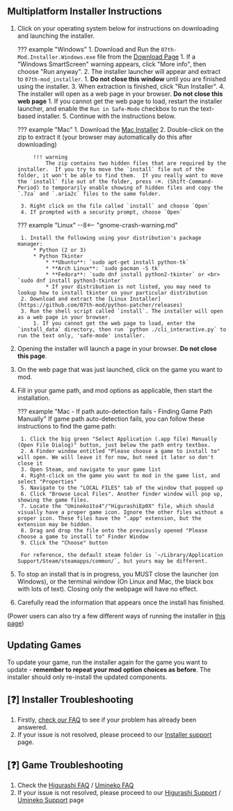 ## Multiplatform Installer Instructions

1. Click on your operating system below for instructions on downloading and launching the installer.

    ??? example "Windows"
        1. Download and Run the `07th-Mod.Installer.Windows.exe` file from the [Download Page](https://github.com/07th-mod/python-patcher/releases)
            1. If a "Windows SmartScreen" warning appears, click "More info", then choose "Run anyway".
        2. The installer launcher will appear and extract to `07th-mod_installer`.
            1. **Do not close this window** until you are finished using the installer.
        3. When extraction is finished, click "Run Installer".
        4. The installer will open as a web page in your browser. **Do not close this web page**
            1. If you cannot get the web page to load, restart the installer launcher, and enable the `Run in Safe-Mode` checkbox to run the text-based installer.
        5. Continue with the instructions below.

    ??? example "Mac"
        1. Download the [Mac Installer](https://github.com/07th-mod/python-patcher/releases)
        2. Double-click on the zip to extract it (your browser may automatically do this after downloading)

            !!! warning
                The zip contains two hidden files that are required by the installer.  If you try to move the `install` file out of the folder, it won't be able to find them.  If you really want to move the `install` file out of the folder, press ⇧⌘. (Shift-Command-Period) to temporarily enable showing of hidden files and copy the `.7za` and `.aria2c` files to the same folder.

        3. Right click on the file called `install` and choose `Open`
        4. If prompted with a security prompt, choose `Open`

    ??? example "Linux"
        --8<-- "gnome-crash-warning.md"

        1. Install the following using your distribution's package manager:
            * Python (2 or 3)
            * Python Tkinter
                * **Ubuntu**: `sudo apt-get install python-tk`
                * **Arch Linux**: `sudo pacman -S tk`
                * **Fedora**: `sudo dnf install python2-tkinter` or <br> `sudo dnf install python3-tkinter`
                * If your distribution is not listed, you may need to lookup how to install tkinter on your particular distribution
        2. Download and extract the [Linux Installer](https://github.com/07th-mod/python-patcher/releases)
        3. Run the shell script called `install`. The installer will open as a web page in your browser. 
            1. If you cannot get the web page to load, enter the `install_data` directory, then run `python ./cli_interactive.py` to run the text only, 'safe-mode' installer.

2. Opening the installer will launch a page in your browser. **Do not close this page**.
3. On the web page that was just launched, click on the game you want to mod.
4. Fill in your game path, and mod options as applicable, then start the installation.

    ??? example "Mac - If path auto-detection fails - Finding Game Path Manually"
        If game path auto-detection fails, you can follow these instructions to find the game path:

        1. Click the big green "Select Application (.app file) Manually (Open File Dialog)" button, just below the path entry textbox.
        2. A Finder window entitled "Please choose a game to install to" will open. We will leave it for now, but need it later so don't close it
        3. Open Steam, and navigate to your game list
        4. Right-click on the game you want to mod in the game list, and select "Properties"
        5. Navigate to the "LOCAL FILES" tab of the window that popped up
        6. Click "Browse Local Files". Another finder window will pop up, showing the game files.
        7. Locate the "Umineko1to4"/"HigurashiEp0X" file, which should visually have a proper game icon. Ignore the other files without a proper icon. These files have the ".app" extension, but the extension may be hidden.
        8. Drag and drop the file onto the previously opened "Please choose a game to install to" Finder Window
        9. Click the "Choose" button

        For reference, the default steam folder is `~/Library/Application Support/Steam/steamapps/common/`, but yours may be different.

5. To stop an install that is in progress, you MUST close the launcher (on Windows), or the terminal window (On Linux and Mac, the black box with lots of text). Closing only the webpage will have no effect.
6. Carefully read the information that appears once the install has finished.

(Power users can also try a few different ways of running the installer in [this page](../Installer/power-users.md))

## Updating Games

To update your game, run the installer again for the game you want to update - **remember to repeat your mod option choices as before**. The installer should only re-install the updated components.

## [❓] Installer Troubleshooting

1. Firstly, [check our FAQ](../Installer/faq.md) to see if your problem has already been answered.
2. If your issue is not resolved, please proceed to our [Installer support](../Installer/support.md) page.

## [❓] Game Troubleshooting

1. Check the [Higurashi FAQ](../Higurashi/FAQ.md) / [Umineko FAQ](../Umineko/Umineko-Part-0-TroubleShooting-and-FAQ.md)
2. If your issue is not resolved, please proceed to our [Higurashi Support](../Higurashi/support.md) / [Umineko Support](../Umineko/support.md) page
